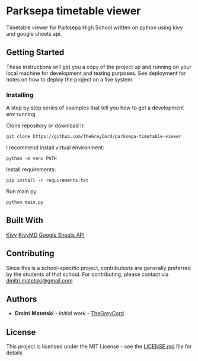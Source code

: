 # Parksepa timetable viewer
Timetable viewer for Parksepa High School written on python using kivy and google sheets api.

## Getting Started

These instructions will get you a copy of the project up and running on your local machine for development and testing purposes. See deployment for notes on how to deploy the project on a live system.

### Installing

A step by step series of examples that tell you how to get a development env running

Clone repository or download it:
```
git clone https://github.com/TheGreyCord/parksepa-timetable-viewer
```

I recommend install virtual environment:
```
python -m venv PATH
```

Install  requirements:
```
pip install -r requirements.txt
```

Run main.py
```
python main.py
```
## Built With
[Kivy](https://kivy.org/doc/stable/gettingstarted/intro.html)
[KivyMD](https://kivymd.readthedocs.io/en/latest/)
[Google Sheets API](https://developers.google.com/sheets/api/quickstart/quickstarts-overview)

## Contributing

Since this is a school-specific project, contributions are generally preferred by the students of that school. For contributing, please contact via dmitri.matetski@gmail.com

## Authors

* **Dmitri Matetski** - *Initial work* - [TheGreyCord](https://github.com/TheGreyCord)

## License

This project is licensed under the MIT License - see the [LICENSE.md](LICENSE.md) file for details
